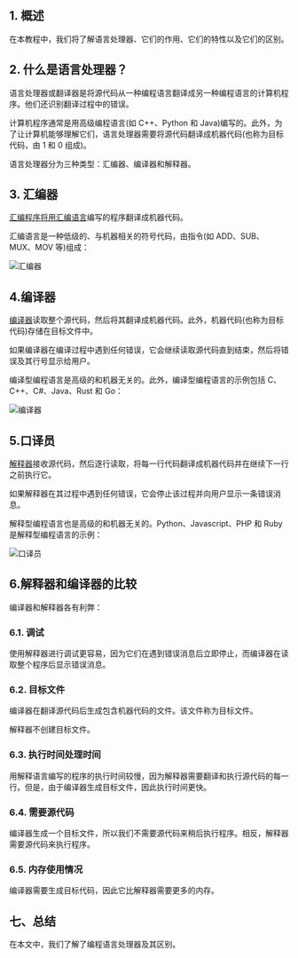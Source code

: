 ## 1. 概述

在本教程中，我们将了解语言处理器、它们的作用、它们的特性以及它们的区别。

## 2. 什么是语言处理器？

语言处理器或翻译器是将源代码从一种编程语言翻译成另一种编程语言的计算机程序。他们还识别翻译过程中的错误。

计算机程序通常是用高级编程语言(如 C++、Python 和 Java)编写的。此外，为了让计算机能够理解它们，语言处理器需要将源代码翻译成机器代码(也称为目标代码，由 1 和 0 组成)。

语言处理器分为三种类型：汇编器、编译器和解释器。

## 3. 汇编器

[汇编程序将用汇编语言](https://www.baeldung.com/cs/assembly-language)编写的程序翻译成机器代码。

汇编语言是一种低级的、与机器相关的符号代码，由指令(如 ADD、SUB、MUX、MOV 等)组成：

![汇编器](https://www.baeldung.com/wp-content/uploads/sites/4/2022/09/Assembler-e1663884998735.png)

## 4.编译器

[编译器](https://www.baeldung.com/cs/how-compilers-work)读取整个源代码，然后将其翻译成机器代码。此外，机器代码(也称为目标代码)存储在目标文件中。

如果编译器在编译过程中遇到任何错误，它会继续读取源代码直到结束，然后将错误及其行号显示给用户。

编译型编程语言是高级的和机器无关的。此外，编译型编程语言的示例包括 C、C++、C#、Java、Rust 和 Go：

![编译器](https://www.baeldung.com/wp-content/uploads/sites/4/2022/09/Compiler-e1663885020370.png)

## 5.口译员

[解释器](https://en.wikipedia.org/wiki/Interpreter_(computing))接收源代码，然后逐行读取，将每一行代码翻译成机器代码并在继续下一行之前执行它。

如果解释器在其过程中遇到任何错误，它会停止该过程并向用户显示一条错误消息。

解释型编程语言也是高级的和机器无关的。Python、Javascript、PHP 和 Ruby 是解释型编程语言的示例：

![口译员](https://www.baeldung.com/wp-content/uploads/sites/4/2022/09/Interpreter-e1663885045564.png)

## 6.解释器和编译器的比较

编译器和解释器各有利弊：

### 6.1. 调试

使用解释器进行调试更容易，因为它们在遇到错误消息后立即停止，而编译器在读取整个程序后显示错误消息。

### 6.2. 目标文件

编译器在翻译源代码后生成包含机器代码的文件。该文件称为目标文件。

解释器不创建目标文件。

### 6.3. 执行时间处理时间

用解释语言编写的程序的执行时间较慢，因为解释器需要翻译和执行源代码的每一行。但是，由于编译器生成目标文件，因此执行时间更快。

### 6.4. 需要源代码

编译器生成一个目标文件，所以我们不需要源代码来稍后执行程序。相反，解释器需要源代码来执行程序。

### 6.5. 内存使用情况

编译器需要生成目标代码，因此它比解释器需要更多的内存。

## 七、总结

在本文中，我们了解了编程语言处理器及其区别。